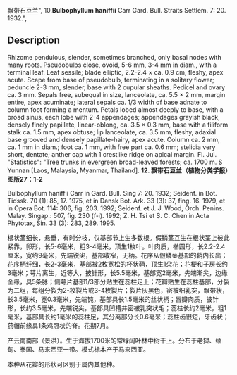 飘带石豆兰",
10.**Bulbophyllum haniffii** Carr Gard. Bull. Straits Settlem. 7: 20. 1932.",

## Description
Rhizome pendulous, slender, sometimes branched, only basal nodes with many roots. Pseudobulbs close, ovoid, 5-6 mm, 3-4 mm in diam., with a terminal leaf. Leaf sessile; blade elliptic, 2.2-2.4 × ca. 0.9 cm, fleshy, apex acute. Scape from base of pseudobulb, terminating in a solitary flower; peduncle 2-3 mm, slender, base with 2 cupular sheaths. Pedicel and ovary ca. 3 mm. Sepals free, subequal in size, lanceolate, ca. 5.5 × 2 mm, margin entire, apex acuminate; lateral sepals ca. 1/3 width of base adnate to column foot forming a mentum. Petals lobed almost deeply to base, with a broad sinus, each lobe with 2-4 appendages; appendages grayish black, densely finely papillate, linear-oblong, ca. 3.5 × 0.3 mm, base with a filiform stalk ca. 1.5 mm, apex obtuse; lip lanceolate, ca. 3.5 mm, fleshy, adaxial base grooved and densely papillate-hairy, apex acute. Column ca. 2 mm, ca. 1 mm in diam.; foot ca. 1 mm, with free part ca. 0.6 mm; stelidia very short, dentate; anther cap with 1 crestlike ridge on apical margin. Fl. Jul.
  "Statistics": "Tree trunks in evergreen broad-leaved forests; ca. 1700 m. S Yunnan [Laos, Malaysia, Myanmar, Thailand].
**12. 飘带石豆兰（植物分类学报）图版27：1-2**

Bulbophyllum haniffii Carr in Gard. Bull. Sing 7: 20. 1932; Seidenf. in Bot. Tidssk. 70 (1): 85, 17. 1975, et in Dansk Bot. Ark. 33 (3): 37, fing. 16. 1979, et in Opera Bot. 114: 306, fig. 203. 1992; Seidenf. et J. J. Wood, Orch. Penins. Malay. Singap.: 507, fig. 230 (f-i). 1992; Z. H. Tsi et S. C. Chen in Acta Phytotax, Sin. 33 (3): 283, 289. 1995.

根状茎细长，悬垂，有时分枝，仅基部节上生多数根。假鳞茎互生在根状茎上彼此紧靠，卵形，长5-6毫米，粗3-4毫米，顶生1枚叶。叶肉质，椭圆形，长2.2-2.4厘米，宽约9毫米，先端锐尖，基部收窄，无柄。花序从假鳞茎基部的鞘内长出；花序柄纤细，长2-3毫米，基部被2枚宽松的杯状鞘，顶生1朵花；花梗和子房长约3毫米；萼片离生，近等大，披针形，长5.5毫米，基部宽2毫米，先端渐尖，边缘全缘，具5条脉；侧萼片基部1/3部分贴生在蕊柱足上；花瓣贴生在蕊柱基部，分裂为二组，每组分裂为2-枚裂片或3-4枚裂片；裂片灰黑色，密被细乳突，飘带状，长3.5毫米，宽0.3毫米，先端钝，基部具长1.5毫米的丝状柄；唇瓣肉质，披针形，长约3.5毫米，先端锐尖，基部具凹槽并密被乳突状毛；蕊柱长约2毫米，粗1毫米，基部具长约1毫米的蕊柱足，其分离部分长0.6毫米；蕊柱齿很短，牙齿状；药帽前缘具1条鸡冠状的脊。花期7月。

产云南南部（景洪）。生于海拔1700米的常绿阔叶林中树干上。分布于老挝、缅甸、泰国、马来西亚一带。模式标本产于马来西亚。

本种从花瓣的形状可区别于属内其他种。
